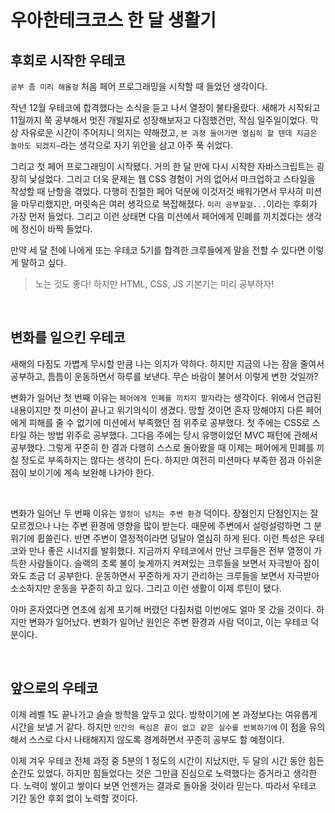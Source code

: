 # 우아한테크코스 한 달 생활기
## 후회로 시작한 우테코
`공부 좀 미리 해올걸` 처음 페어 프로그래밍을 시작할 때 들었던 생각이다.

작년 12월 우테코에 합격했다는 소식을 듣고 나서 열정이 불타올랐다.
새해가 시작되고 11월까지 쭉 공부해서 멋진 개발자로 성장해보자고 다짐했건만, 작심 일주일이었다.
막상 자유로운 시간이 주어지니 의지는 약해졌고, `본 과정 들어가면 열심히 할 텐데 지금은 놀아도 되겠지~`라는 생각으로 자기 위안을 삼고 아주 푹 쉬었다.

그리고 첫 페어 프로그래밍이 시작됐다.
거의 한 달 만에 다시 시작한 자바스크립트는 굉장히 낯설었다.
그리고 더욱 문제는 웹 CSS 경험이 거의 없어서 마크업하고 스타일을 작성할 때 난항을 겪었다.
다행히 친절한 페어 덕분에 이것저것 배워가면서 무사히 미션을 마무리했지만, 머릿속은 여러 생각으로 복잡해졌다.
`미리 공부할걸...`이라는 후회가 가장 먼저 들었다.
그리고 이런 상태면 다음 미션에서 페어에게 민폐를 끼치겠다는 생각에 정신이 바짝 들었다.

만약 세 달 전에 나에게 또는 우테코 5기를 합격한 크루들에게 말을 전할 수 있다면 이렇게 말하고 싶다.
> 노는 것도 좋다! 하지만 HTML, CSS, JS 기본기는 미리 공부하자! 

<br>

## 변화를 일으킨 우테코
새해의 다짐도 가볍게 무시할 만큼 나는 의지가 약하다. 하지만 지금의 나는 잠을 줄여서 공부하고, 틈틈이 운동하면서 하루를 보낸다. 무슨 바람이 불어서 이렇게 변한 것일까?

변화가 일어난 첫 번째 이유는 `페어에게 민폐를 끼치지 말자`라는 생각이다. 위에서 언급된 내용이지만 첫 미션이 끝나고 위기의식이 생겼다.
망할 것이면 혼자 망해야지 다른 페어에게 피해를 줄 수 없기에 미션에서 부족했던 점 위주로 공부했다.
첫 주에는 CSS로 스타일 하는 방법 위주로 공부했다.
그다음 주에는 당시 유행이었던 MVC 패턴에 관해서 공부했다.
그렇게 꾸준히 한 결과 다행히 스스로 돌아봤을 때 이제는 페어에게 민폐를 끼칠 정도로 부족하지는 않다는 생각이 든다.
하지만 여전히 미션마다 부족한 점과 아쉬운 점이 보이기에 계속 보완해 나가야 한다.

<br>

변화가 일어난 두 번째 이유는 `열정이 넘치는 주변 환경` 덕이다. 장점인지 단점인지는 잘 모르겠으나 나는 주변 환경에 영향을 많이 받는다. 때문에 주변에서 설렁설렁하면 그 분위기에 휩쓸린다. 반면 주변이 열정적이라면 덩달아 열심히 하게 된다. 이런 특성은 우테코와 만나 좋은 시너지를 발휘했다.
지금까지 우테코에서 만난 크루들은 전부 열정이 가득한 사람들이다.
슬랙의 초록 불이 늦게까지 켜져있는 크루들을 보면서 자극받아 잠이 와도 조금 더 공부한다.
운동하면서 꾸준하게 자기 관리하는 크루들을 보면서 자극받아 소소하지만 운동을 꾸준히 하고 있다.
그리고 이런 생활이 이제 루틴이 됐다.

아마 혼자였다면 연초에 쉽게 포기해 버렸던 다짐처럼 이번에도 얼마 못 갔을 것이다.
하지만 변화가 일어났다.
변화가 일어난 원인은 주변 환경과 사람 덕이고, 이는 우테코 덕분이다.

<br>

## 앞으로의 우테코
이제 레벨 1도 끝나가고 슬슬 방학을 앞두고 있다.
방학이기에 본 과정보다는 여유롭게 시간을 보낼 거 같다.
하지만 `인간의 욕심은 끝이 없고 같은 실수를 반복하기에` 이 점을 유의해서 스스로 다시 나태해지지 않도록 경계하면서 꾸준히 공부도 할 예정이다.

이제 겨우 우테코 전체 과정 중 5분의 1 정도의 시간이 지났지만, 두 달의 시간 동안 힘든 순간도 있었다.
하지만 힘들었다는 것은 그만큼 진심으로 노력했다는 증거라고 생각한다.
노력이 쌓이고 쌓이다 보면 언젠가는 결과로 돌아올 것이라 믿는다.
따라서 우테코 기간 동안 후회 없이 노력할 것이다.
